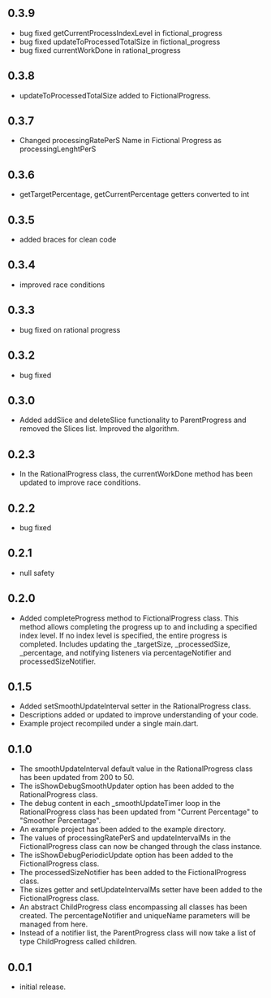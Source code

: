 ## 0.3.9

* bug fixed getCurrentProcessIndexLevel in fictional_progress
* bug fixed updateToProcessedTotalSize in fictional_progress
* bug fixed currentWorkDone in rational_progress

## 0.3.8

* updateToProcessedTotalSize added to FictionalProgress.

## 0.3.7

* Changed processingRatePerS Name in Fictional Progress as processingLenghtPerS

## 0.3.6

* getTargetPercentage, getCurrentPercentage getters converted to int

## 0.3.5

* added braces for clean code

## 0.3.4

* improved race conditions

## 0.3.3

* bug fixed on rational progress

## 0.3.2

* bug fixed

## 0.3.0

* Added addSlice and deleteSlice functionality to ParentProgress and removed the Slices list. Improved the algorithm.

## 0.2.3

* In the RationalProgress class, the currentWorkDone method has been updated to improve race conditions.

## 0.2.2

* bug fixed

## 0.2.1

* null safety

## 0.2.0

* Added completeProgress method to FictionalProgress class.
This method allows completing the progress up to and including a specified index level.
If no index level is specified, the entire progress is completed.
Includes updating the _targetSize, _processedSize, _percentage, and notifying listeners via percentageNotifier and processedSizeNotifier.

## 0.1.5

* Added setSmoothUpdateInterval setter in the RationalProgress class.
* Descriptions added or updated to improve understanding of your code.
* Example project recompiled under a single main.dart.

## 0.1.0

* The smoothUpdateInterval default value in the RationalProgress class has been updated from 200 to 50.
* The isShowDebugSmoothUpdater option has been added to the RationalProgress class.
* The debug content in each _smoothUpdateTimer loop in the RationalProgress class has been updated from "Current Percentage" to "Smoother Percentage".
* An example project has been added to the example directory.
* The values of processingRatePerS and updateIntervalMs in the FictionalProgress class can now be changed through the class instance.
* The isShowDebugPeriodicUpdate option has been added to the FictionalProgress class.
* The processedSizeNotifier has been added to the FictionalProgress class.
* The sizes getter and setUpdateIntervalMs setter have been added to the FictionalProgress class.
* An abstract ChildProgress class encompassing all classes has been created. The percentageNotifier and uniqueName parameters will be managed from here.
* Instead of a notifier list, the ParentProgress class will now take a list of type ChildProgress called children.

## 0.0.1

* initial release.
